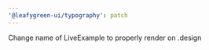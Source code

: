 ```yaml
---
'@leafygreen-ui/typography': patch
---
```


Change name of LiveExample to properly render on .design
